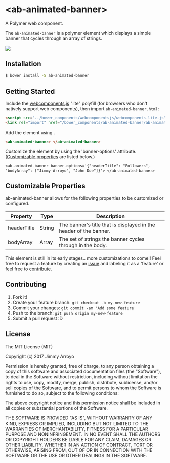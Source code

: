 # \<ab-animated-banner\>

A Polymer web component.

The `ab-animated-banner` is a polymer element which displays a simple banner that cycles through an array of strings.

![](https://user-images.githubusercontent.com/11878947/32638046-7787664e-c57a-11e7-8321-01bd177e79db.gif)

## Installation

```sh
$ bower install -S ab-animated-banner
```

## Getting Started

Include the [webcomponents.js](http://webcomponents.org/polyfills/) "lite" polyfill (for browsers who don't natively support web components), then import `ab-animated-banner.html`:


```html
<script src="../bower_components/webcomponentsjs/webcomponents-lite.js"></script>
<link rel="import" href="/bower_components/ab-animated-banner/ab-animated-banner.html">
```

Add the element using .

```html
<ab-animated-banner> </ab-animated-banner>
```

Customize the element by using the 'banner-options' attribute. ([Customizable properties](https://github.com/JamesRArroyo/ab-animated-banner#customizable-properties) are listed below.)

```
<ab-animated-banner banner-options='{"headerTitle": "Followers", "bodyArray": ["Jimmy Arroyo", "John Doe"]}'> </ab-animated-banner>
```
## Customizable Properties

ab-animated-banner allows for the following properties to be customized or configured.

Property           | Type | Description
-------------------        | --------- | --------------------|
headerTitle | String | The banner's title that is displayed in the header of the banner.
bodyArray | Array<String> | The set of strings the banner cycles through in the body.
This element is still in its early stages.. more customizations to come!! Feel free to request a feature by creating an [issue](https://github.com/JamesRArroyo/ab-animated-banner/issues) and labeling it as a 'feature' or feel free to [contribute](https://github.com/JamesRArroyo/ab-animated-banner#contributing).



## Contributing
1. Fork it!
2. Create your feature branch: `git checkout -b my-new-feature`
3. Commit your changes: `git commit -am 'Add some feature'`
4. Push to the branch: `git push origin my-new-feature`
5. Submit a pull request :D

## License

The MIT License (MIT)

Copyright (c) 2017 Jimmy Arroyo

Permission is hereby granted, free of charge, to any person obtaining a copy of this software and associated documentation files (the "Software"), to deal in the Software without restriction, including without limitation the rights to use, copy, modify, merge, publish, distribute, sublicense, and/or sell copies of the Software, and to permit persons to whom the Software is furnished to do so, subject to the following conditions:

The above copyright notice and this permission notice shall be included in all copies or substantial portions of the Software.

THE SOFTWARE IS PROVIDED "AS IS", WITHOUT WARRANTY OF ANY KIND, EXPRESS OR IMPLIED, INCLUDING BUT NOT LIMITED TO THE WARRANTIES OF MERCHANTABILITY, FITNESS FOR A PARTICULAR PURPOSE AND NONINFRINGEMENT. IN NO EVENT SHALL THE AUTHORS OR COPYRIGHT HOLDERS BE LIABLE FOR ANY CLAIM, DAMAGES OR OTHER LIABILITY, WHETHER IN AN ACTION OF CONTRACT, TORT OR OTHERWISE, ARISING FROM, OUT OF OR IN CONNECTION WITH THE SOFTWARE OR THE USE OR OTHER DEALINGS IN THE SOFTWARE.
